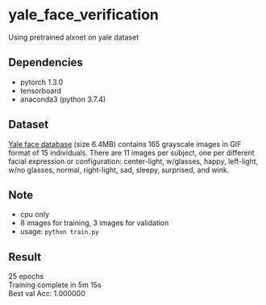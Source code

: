 # yale_face_verification
Using pretrained alxnet on yale dataset   


## Dependencies
- pytorch 1.3.0
- tensorboard
- anaconda3 (python 3.7.4)  


## Dataset
[Yale face database](URL 'http://cvc.cs.yale.edu/cvc/projects/yalefaces/yalefaces.html')
(size 6.4MB) contains 165 grayscale images in GIF format of 15 individuals. There are 11 images per subject, one per different facial expression or configuration: center-light, w/glasses, happy, left-light, w/no glasses, normal, right-light, sad, sleepy, surprised, and wink.   


## Note
- cpu only
- 8 images for training, 3 images for validation
- usage: `python train.py`  


## Result
25 epochs  
Training complete in 5m 15s  
Best val Acc: 1.000000  
